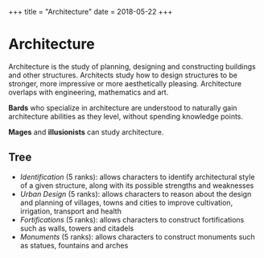 +++
title = "Architecture"
date = 2018-05-22
+++

# Architecture

Architecture is the study of planning, designing and constructing buildings and other structures.
Architects study how to design structures to be stronger, more impressive or more aesthetically pleasing.
Architecture overlaps with engineering, mathematics and art.

**Bards** who specialize in architecture are understood to naturally gain architecture abilities as they level, without spending knowledge points.

**Mages** and **illusionists** can study architecture.

## Tree

* *Identification* (5 ranks): allows characters to identify architectural style of a given structure, along with its possible strengths and weaknesses
* *Urban Design* (5 ranks): allows characters to reason about the design and planning of villages, towns and cities to improve cultivation, irrigation, transport and health
* *Fortifications* (5 ranks): allows characters to construct fortifications such as walls, towers and citadels
* *Monuments* (5 ranks): allows characters to construct monuments such as statues, fountains and arches
